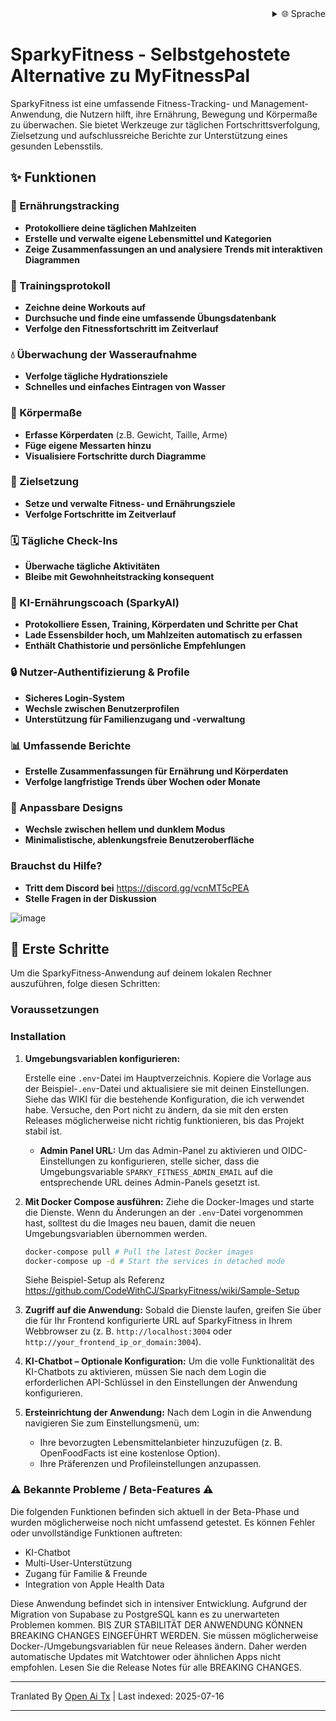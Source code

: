 <div align="right">
  <details>
    <summary >🌐 Sprache</summary>
    <div>
      <div align="right">
        <p><a href="https://openaitx.github.io/view.html?user=CodeWithCJ&project=SparkyFitness&lang=en">Englisch</a></p>
        <p><a href="https://openaitx.github.io/view.html?user=CodeWithCJ&project=SparkyFitness&lang=zh-CN">简体中文</a></p>
        <p><a href="https://openaitx.github.io/view.html?user=CodeWithCJ&project=SparkyFitness&lang=zh-TW">繁體中文</a></p>
        <p><a href="https://openaitx.github.io/view.html?user=CodeWithCJ&project=SparkyFitness&lang=ja">日本語</a></p>
        <p><a href="https://openaitx.github.io/view.html?user=CodeWithCJ&project=SparkyFitness&lang=ko">한국어</a></p>
        <p><a href="https://openaitx.github.io/view.html?user=CodeWithCJ&project=SparkyFitness&lang=hi">हिन्दी</a></p>
        <p><a href="https://openaitx.github.io/view.html?user=CodeWithCJ&project=SparkyFitness&lang=th">ไทย</a></p>
        <p><a href="https://openaitx.github.io/view.html?user=CodeWithCJ&project=SparkyFitness&lang=fr">Französisch</a></p>
        <p><a href="https://openaitx.github.io/view.html?user=CodeWithCJ&project=SparkyFitness&lang=de">Deutsch</a></p>
        <p><a href="https://openaitx.github.io/view.html?user=CodeWithCJ&project=SparkyFitness&lang=es">Spanisch</a></p>
        <p><a href="https://openaitx.github.io/view.html?user=CodeWithCJ&project=SparkyFitness&lang=it">Italienisch</a></p>
        <p><a href="https://openaitx.github.io/view.html?user=CodeWithCJ&project=SparkyFitness&lang=ru">Русский</a></p>
        <p><a href="https://openaitx.github.io/view.html?user=CodeWithCJ&project=SparkyFitness&lang=pt">Portugiesisch</a></p>
        <p><a href="https://openaitx.github.io/view.html?user=CodeWithCJ&project=SparkyFitness&lang=nl">Niederländisch</a></p>
        <p><a href="https://openaitx.github.io/view.html?user=CodeWithCJ&project=SparkyFitness&lang=pl">Polnisch</a></p>
        <p><a href="https://openaitx.github.io/view.html?user=CodeWithCJ&project=SparkyFitness&lang=ar">العربية</a></p>
        <p><a href="https://openaitx.github.io/view.html?user=CodeWithCJ&project=SparkyFitness&lang=fa">فارسی</a></p>
        <p><a href="https://openaitx.github.io/view.html?user=CodeWithCJ&project=SparkyFitness&lang=tr">Türkisch</a></p>
        <p><a href="https://openaitx.github.io/view.html?user=CodeWithCJ&project=SparkyFitness&lang=vi">Vietnamesisch</a></p>
        <p><a href="https://openaitx.github.io/view.html?user=CodeWithCJ&project=SparkyFitness&lang=id">Indonesisch</a></p>
      </div>
    </div>
  </details>
</div>

# SparkyFitness - Selbstgehostete Alternative zu MyFitnessPal

SparkyFitness ist eine umfassende Fitness-Tracking- und Management-Anwendung, die Nutzern hilft, ihre Ernährung, Bewegung und Körpermaße zu überwachen. Sie bietet Werkzeuge zur täglichen Fortschrittsverfolgung, Zielsetzung und aufschlussreiche Berichte zur Unterstützung eines gesunden Lebensstils.


## ✨ Funktionen

### 🍎 Ernährungstracking

* **Protokolliere deine täglichen Mahlzeiten**
* **Erstelle und verwalte eigene Lebensmittel und Kategorien**
* **Zeige Zusammenfassungen an und analysiere Trends mit interaktiven Diagrammen**

### 💪 Trainingsprotokoll

* **Zeichne deine Workouts auf**
* **Durchsuche und finde eine umfassende Übungsdatenbank**
* **Verfolge den Fitnessfortschritt im Zeitverlauf**

### 💧 Überwachung der Wasseraufnahme

* **Verfolge tägliche Hydrationsziele**
* **Schnelles und einfaches Eintragen von Wasser**

### 📏 Körpermaße

* **Erfasse Körperdaten** (z.B. Gewicht, Taille, Arme)
* **Füge eigene Messarten hinzu**
* **Visualisiere Fortschritte durch Diagramme**

### 🎯 Zielsetzung

* **Setze und verwalte Fitness- und Ernährungsziele**
* **Verfolge Fortschritte im Zeitverlauf**

### 🗓️ Tägliche Check-Ins

* **Überwache tägliche Aktivitäten**
* **Bleibe mit Gewohnheitstracking konsequent**

### 🤖 KI-Ernährungscoach (SparkyAI)

* **Protokolliere Essen, Training, Körperdaten und Schritte per Chat**
* **Lade Essensbilder hoch, um Mahlzeiten automatisch zu erfassen**
* **Enthält Chathistorie und persönliche Empfehlungen**

### 🔒 Nutzer-Authentifizierung & Profile

* **Sicheres Login-System**
* **Wechsle zwischen Benutzerprofilen**
* **Unterstützung für Familienzugang und -verwaltung**

### 📊 Umfassende Berichte

* **Erstelle Zusammenfassungen für Ernährung und Körperdaten**
* **Verfolge langfristige Trends über Wochen oder Monate**

### 🎨 Anpassbare Designs

* **Wechsle zwischen hellem und dunklem Modus**
* **Minimalistische, ablenkungsfreie Benutzeroberfläche**

### Brauchst du Hilfe?
* **Tritt dem Discord bei**
  https://discord.gg/vcnMT5cPEA
* **Stelle Fragen in der Diskussion**


![image](https://github.com/user-attachments/assets/ccc7f34e-a663-405f-a4d4-a9888c3197bc)

## 🚀 Erste Schritte

Um die SparkyFitness-Anwendung auf deinem lokalen Rechner auszuführen, folge diesen Schritten:

### Voraussetzungen

### Installation

1.  **Umgebungsvariablen konfigurieren:**

    Erstelle eine `.env`-Datei im Hauptverzeichnis. Kopiere die Vorlage aus der Beispiel-`.env`-Datei und aktualisiere sie mit deinen Einstellungen. Siehe das WIKI für die bestehende Konfiguration, die ich verwendet habe. Versuche, den Port nicht zu ändern, da sie mit den ersten Releases möglicherweise nicht richtig funktionieren, bis das Projekt stabil ist.

    *   **Admin Panel URL:** Um das Admin-Panel zu aktivieren und OIDC-Einstellungen zu konfigurieren, stelle sicher, dass die Umgebungsvariable `SPARKY_FITNESS_ADMIN_EMAIL` auf die entsprechende URL deines Admin-Panels gesetzt ist.
    

2.  **Mit Docker Compose ausführen:**
    Ziehe die Docker-Images und starte die Dienste. Wenn du Änderungen an der `.env`-Datei vorgenommen hast, solltest du die Images neu bauen, damit die neuen Umgebungsvariablen übernommen werden.


    ```sh
    docker-compose pull # Pull the latest Docker images
    docker-compose up -d # Start the services in detached mode
    ```
    Siehe Beispiel-Setup als Referenz
    https://github.com/CodeWithCJ/SparkyFitness/wiki/Sample-Setup

3.  **Zugriff auf die Anwendung:**
    Sobald die Dienste laufen, greifen Sie über die für Ihr Frontend konfigurierte URL auf SparkyFitness in Ihrem Webbrowser zu (z. B. `http://localhost:3004` oder `http://your_frontend_ip_or_domain:3004`).

4.  **KI-Chatbot – Optionale Konfiguration:**
    Um die volle Funktionalität des KI-Chatbots zu aktivieren, müssen Sie nach dem Login die erforderlichen API-Schlüssel in den Einstellungen der Anwendung konfigurieren.
  
5.  **Ersteinrichtung der Anwendung:**
    Nach dem Login in die Anwendung navigieren Sie zum Einstellungsmenü, um:
    *   Ihre bevorzugten Lebensmittelanbieter hinzuzufügen (z. B. OpenFoodFacts ist eine kostenlose Option).
    *   Ihre Präferenzen und Profileinstellungen anzupassen.

### ⚠️ Bekannte Probleme / Beta-Features ⚠️

Die folgenden Funktionen befinden sich aktuell in der Beta-Phase und wurden möglicherweise noch nicht umfassend getestet. Es können Fehler oder unvollständige Funktionen auftreten:

*   KI-Chatbot
*   Multi-User-Unterstützung
*   Zugang für Familie & Freunde
*   Integration von Apple Health Data

Diese Anwendung befindet sich in intensiver Entwicklung. Aufgrund der Migration von Supabase zu PostgreSQL kann es zu unerwarteten Problemen kommen. BIS ZUR STABILITÄT DER ANWENDUNG KÖNNEN BREAKING CHANGES EINGEFÜHRT WERDEN.
Sie müssen möglicherweise Docker-/Umgebungsvariablen für neue Releases ändern. Daher werden automatische Updates mit Watchtower oder ähnlichen Apps nicht empfohlen. Lesen Sie die Release Notes für alle BREAKING CHANGES.




---

Tranlated By [Open Ai Tx](https://github.com/OpenAiTx/OpenAiTx) | Last indexed: 2025-07-16

---